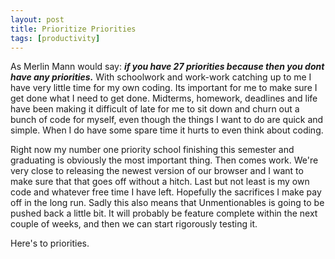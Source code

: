 ```yaml
---
layout: post
title: Prioritize Priorities
tags: [productivity]
---
```


As Merlin Mann would say: ***if you have 27 priorities because then you dont have any priorities.*** With schoolwork and work-work catching up to me I have very little time for my own coding. Its important for me to make sure I get done what I need to get done. Midterms, homework, deadlines and life have been making it difficult of late for me to sit down and churn out a bunch of code for myself, even though the things I want to do are quick and simple. When I do have some spare time it hurts to even think about coding.

Right now my number one priority school finishing this semester and graduating is obviously the most important thing. Then comes work. We're very close to releasing the newest version of our browser and I want to make sure that that goes off without a hitch. Last but not least is my own code and whatever free time I have left. Hopefully the sacrifices I make pay off in the long run. Sadly this also means that Unmentionables is going to be pushed back a little bit. It will probably be feature complete within the next couple of weeks, and then we can start rigorously testing it.

Here's to priorities.
